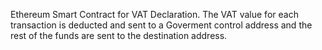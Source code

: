 Ethereum Smart Contract for VAT Declaration.
The VAT value for each transaction is deducted and sent to a Goverment control address and the rest of the funds are sent to the destination address.
